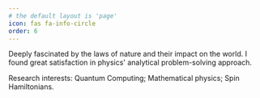 ```yaml
---
# the default layout is 'page'
icon: fas fa-info-circle
order: 6
---
```


Deeply fascinated by the laws of nature and their impact on the world. I found great satisfaction in physics' analytical problem-solving approach.

Research interests: Quantum Computing; Mathematical physics; Spin Hamiltonians. 